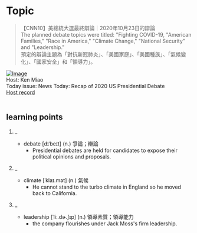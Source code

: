 # Topic

> 【CNN10】美總統大選最終辯論｜2020年10月23日的辯論 <br>
> The planned debate topics were titled: "Fighting COVID-19, "American Families," "Race in America," "Climate Change," "National Security" and "Leadership." <br>
> 預定的辯論主題為「對抗新冠肺炎」、「美國家庭」、「美國種族」、「氣候變化」、「國家安全」和「領導力」。 <br>

[![Image](https://cdn.voicetube.com/assets/thumbnails/9VH5NQitveg.jpg)](https://www.youtube.com/embed/9VH5NQitveg?rel=0&showinfo=0&cc_load_policy=0&controls=1&autoplay=1&iv_load_policy=3&playsinline=1&wmode=transparent&start=55&end=65&enablejsapi=1&origin=https://tw.voicetube.com&widgetid=1)<br>
Host: Ken Miao
<br>Today issue: News Today: Recap of 2020 US Presidential Debate
<br>
[Host record](https://cdn.voicetube.com/everyday_records/4884/1604915552.mp3)
<br><br>
## learning points
1. _
	* debate [dɪˈbeɪt] (n.) 爭論；辯論
		- Presidential debates are held for candidates to expose their political opinions and proposals.

2. _
	* climate [ˈklaɪ.mət] (n.) 氣候
		- He cannot stand to the turbo climate in England so he moved back to California.

3. _
	* leadership [ˈliː.dɚ.ʃɪp] (n.) 領導素質；領導能力
		- the company flourishes under Jack Moss's firm leadership.
